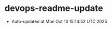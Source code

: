 # devops-readme-update
<!--START_SECTION:activity-->
- Auto-updated at Mon Oct 13 15:14:52 UTC 2025
<!--END_SECTION:activity-->
